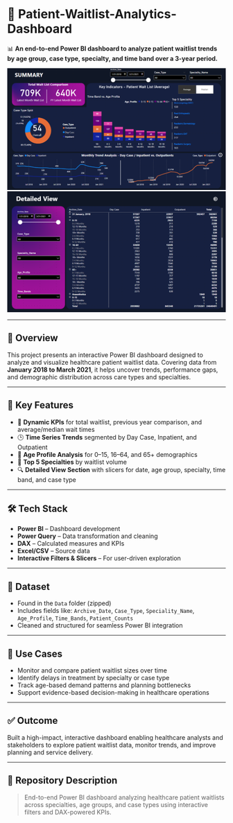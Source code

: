 # 🏥 Patient-Waitlist-Analytics-Dashboard

📊 **An end-to-end Power BI dashboard to analyze patient waitlist trends by age group, case type, specialty, and time band over a 3-year period.**

![Dashboard Overview](./dash1.PNG)  
![Detailed View](./dash2.PNG)

---

## 🚀 Overview

This project presents an interactive Power BI dashboard designed to analyze and visualize healthcare patient waitlist data. Covering data from **January 2018 to March 2021**, it helps uncover trends, performance gaps, and demographic distribution across care types and specialties.

---

## 🧠 Key Features

- 🎯 **Dynamic KPIs** for total waitlist, previous year comparison, and average/median wait times  
- 🕒 **Time Series Trends** segmented by Day Case, Inpatient, and Outpatient  
- 🧓 **Age Profile Analysis** for 0–15, 16–64, and 65+ demographics  
- 🏥 **Top 5 Specialties** by waitlist volume  
- 🔍 **Detailed View Section** with slicers for date, age group, specialty, time band, and case type

---

## 🛠 Tech Stack

- **Power BI** – Dashboard development  
- **Power Query** – Data transformation and cleaning  
- **DAX** – Calculated measures and KPIs  
- **Excel/CSV** – Source data  
- **Interactive Filters & Slicers** – For user-driven exploration

---

## 📁 Dataset

- Found in the `Data` folder (zipped)
- Includes fields like: `Archive_Date`, `Case_Type`, `Speciality_Name`, `Age_Profile`, `Time_Bands`, `Patient_Counts`
- Cleaned and structured for seamless Power BI integration

---

## 📌 Use Cases

- Monitor and compare patient waitlist sizes over time  
- Identify delays in treatment by specialty or case type  
- Track age-based demand patterns and planning bottlenecks  
- Support evidence-based decision-making in healthcare operations

---

## ✅ Outcome

Built a high-impact, interactive dashboard enabling healthcare analysts and stakeholders to explore patient waitlist data, monitor trends, and improve planning and service delivery.

---

## 📎 Repository Description

> End-to-end Power BI dashboard analyzing healthcare patient waitlists across specialties, age groups, and case types using interactive filters and DAX-powered KPIs.